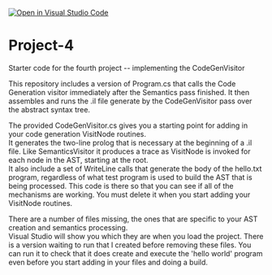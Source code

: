 [![Open in Visual Studio Code](https://classroom.github.com/assets/open-in-vscode-718a45dd9cf7e7f842a935f5ebbe5719a5e09af4491e668f4dbf3b35d5cca122.svg)](https://classroom.github.com/online_ide?assignment_repo_id=15157941&assignment_repo_type=AssignmentRepo)
# Project-4

Starter code for the fourth project -- implementing the CodeGenVisitor

This repository includes a version of Program.cs that calls the Code Generation visitor immediately after the Semantics
pass finished.  It then assembles and runs the .il file generate by the CodeGenVisitor pass over the abstract syntax tree.

The provided CodeGenVisitor.cs gives you a starting point for adding in your code generation VisitNode routines.  
It generates the two-line prolog that is necessary at the beginning of a .il file.  Like SemanticsVisitor
it produces a trace as VisitNode is invoked for each node in the AST, starting at the root.  
It also include a set of WriteLine calls that generate the body of the hello.txt program, regardless of 
what test program is used to build the AST that is being processed.  This code is there so that you can see 
if all of the mechanisms are working.  You must delete it when you start adding your VisitNode routines.

There are a number of files missing, the ones that are specific to your AST creation and semantics processing.  
Visual Studio will show you which they are when you load the project.  There is a version waiting to run that I
created before removing these files.  You can run it to check that it does create and execute the 'hello world'
program even before you start adding in your files and doing a build.
